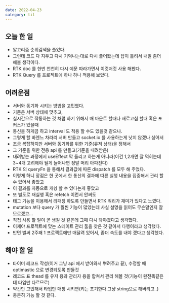 ```yaml
---
date: 2022-04-23
category: til
---
```


## 오늘 한 일

- 알고리즘 순위검색을 풀었다.
- 그런데 코드 다 지우고 다시 기억나는대로 다시 풀어봤는데 답이 틀려서 내일 좀더 해볼 생각이다.
- RTK doc 를 한번 천천히 다시 예문 따라가면서 이것저것 사용 해봤다.
- RTK Query 를 프로젝트에 하나 하나 적용해 보았다.

## 어려운점

- 서버와 동기화 시키는 방법을 고민했다.
- 기준은 서버 상태에 맞추고,
- 실시간으로 작동하는 것 처럼 하기 위해서 매 마운트 할때나 새로고침 할때 혹은 포커스가 있을때
- 통신을 하게끔 하고 interval 도 적용 할 수도 있을것 같으나.
- 그렇게 할 바엔느 차라리 서버 만들고 socket.io 를 사용하는게 낫지 않겠나 싶어서
- 조금 복잡하지만 서버와 동기화를 위한 기준(유저 상태)을 정해서
- 그 기준을 위한 전용 api 를 만들고(기준을 내려받음)
- 내려받는 과정에서 useEffect 막 돌리고 하는게 아니라(이건 1,2개면 잘 먹히는데 3~4개 고려해야 될게 늘어나면 정말 머리 아파진다)
- RTK 의 queryFn 을 통해서 결과값에 따른 dispatch 를 모두 해 주었다.
- 이렇게 하니 장점은 한 곳에서 한 통신의 결과에 따른 실행 내용을 집중해서 관리 할 수 있어서 좋았고
- 이 결과를 자동으로 캐슁 할 수 있다는게 좋았고
- 또 별도로 재실행 혹은 refetch 이런서 안써도
- 태그 기능을 이용해서 리패칭 하도록 만들면서 RTK 쿼리가 재미가 있다고 느꼈다.
- mutation 보다 query 가 훨씬 기능이 많았는데 사실 설명을 읽어도 무슨말인지 잘 모르겠고...
- 직접 사용 할 일이 곧 생길 것 같은데 그때 다시 봐야겠다고 생각했다.
- 이제야 프로젝트에 맞는 스테이트 관리 툴을 찾은 것 같아서 다행이라고 생각했다.
- 반면 벌써 2주째 1 프로젝트에만 매달려 있어서, 좀더 속도를 내야 겠다고 생각했다.

## 해야 할 일

- 타이머 레코드 작성(이거 그냥 api 에서 받아와서 뿌려주고 끝), 수정할 때 optimastic 으로 변경되도록 만들것
- 레코드 표 thead 를 유저 용과 관리자 용을 합쳐서 관리 해볼 것(기능이 완전똑같은데 타입만 다르므로)
- 약간만 고민해서 타입만 매칭 시키면(키는 포기한다 그냥 string으로 해버리고..)
- 충분히 가능 할 것 같다.
